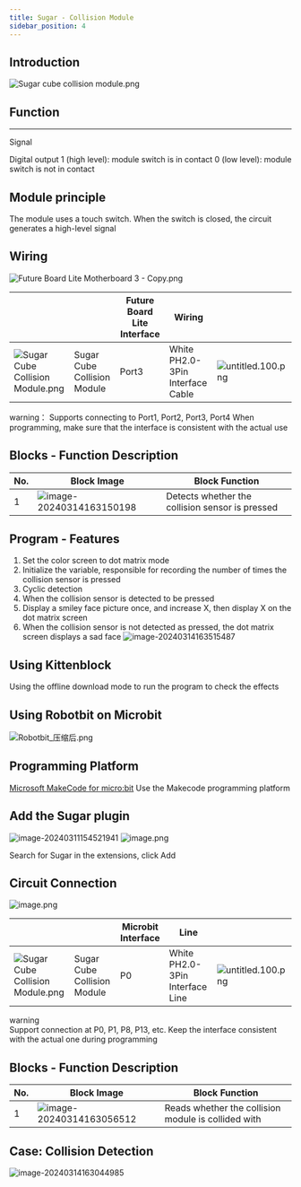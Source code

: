 ```yaml
---
title: Sugar - Collision Module
sidebar_position: 4
---
```

## Introduction

![Sugar cube collision module.png](https://learn.kittenbot.cn/2024md_pic/1698310429465-6c5c021a-d552-4453-822c-7badf44a152a.png)

## Function

---

Signal

Digital output
1 (high level): module switch is in contact 
0 (low level): module switch is not in contact

## Module principle

The module uses a touch switch. When the switch is closed, the circuit generates a high-level signal

## Wiring

![Future Board Lite Motherboard 3 - Copy.png](https://learn.kittenbot.cn/2024md_pic/1698388982783-92f3c55f-3a6f-4e52-a7e8-2231541ac798.png)

|                                                                                                                                |                             | Future Board Lite Interface | Wiring                           |                                                                                                                 |
| ------------------------------------------------------------------------------------------------------------------------------ | --------------------------- | --------------------------- | -------------------------------- | --------------------------------------------------------------------------------------------------------------- |
| ![Sugar Cube Collision Module.png](https://learn.kittenbot.cn/2024md_pic/1698310429465-6c5c021a-d552-4453-822c-7badf44a152a.png) | Sugar Cube Collision Module | Port3                       | White PH2.0-3Pin Interface Cable | ![untitled.100.png](https://learn.kittenbot.cn/2024md_pic/1694663456622-fdd52039-7a0c-451f-96a0-feabdc797516.png) |

warning：
Supports connecting to Port1, Port2, Port3, Port4
When programming, make sure that the interface is consistent with the actual use

## Blocks - Function Description

| No. | Block Image                                                                                 | Block Function                                  |
| --- | ------------------------------------------------------------------------------------------- | ----------------------------------------------- |
| 1   | ![image-20240314163150198](https://learn.kittenbot.cn/2024md_pic/image-20240314163150198.png) | Detects whether the collision sensor is pressed |

## Program - Features

1. Set the color screen to dot matrix mode
2. Initialize the variable, responsible for recording the number of times the collision sensor is pressed
3. Cyclic detection
4. When the collision sensor is detected to be pressed
5. Display a smiley face picture once, and increase X, then display X on the dot matrix screen
6. When the collision sensor is not detected as pressed, the dot matrix screen displays a sad face
   ![image-20240314163515487](https://learn.kittenbot.cn/2024md_pic/image-20240314163515487.png)

## Using Kittenblock

Using the offline download mode to run the program to check the effects

## Using Robotbit on Microbit

![Robotbit_压缩后.png](https://learn.kittenbot.cn/2024md_pic/1709112761000-c84282ba-fe71-45c1-8ad4-8e7f6fc4738f.png)

## Programming Platform

[Microsoft MakeCode for micro:bit](https://makecode.microbit.org/#editor) 
Use the Makecode programming platform

## Add the Sugar plugin

![image-20240311154521941](https://learn.kittenbot.cn/2024md_pic/image-20240311154521941.png)
![image.png](https://learn.kittenbot.cn/2024md_pic/1709111641678-73b61119-c29c-4b48-add7-375ce9a15935.png) 

Search for Sugar in the extensions, click Add

## Circuit Connection

![image.png](https://learn.kittenbot.cn/2024md_pic/1709782704916-a3324085-af69-46ed-a40a-bf8d9f191ac3.png)

|                                                                                                                                |                             | Microbit Interface | Line                            |                                                                                                                 |
| ------------------------------------------------------------------------------------------------------------------------------ | --------------------------- | ------------------ | ------------------------------- | --------------------------------------------------------------------------------------------------------------- |
| ![Sugar Cube Collision Module.png](https://learn.kittenbot.cn/2024md_pic/1698310429465-6c5c021a-d552-4453-822c-7badf44a152a.png) | Sugar Cube Collision Module | P0                 | White PH2.0-3Pin Interface Line | ![untitled.100.png](https://learn.kittenbot.cn/2024md_pic/1694663456622-fdd52039-7a0c-451f-96a0-feabdc797516.png) |

warning  
Support connection at P0, P1, P8, P13, etc.
Keep the interface consistent with the actual one during programming

## Blocks - Function Description

| No. | Block Image                                                                                 | Block Function                                      |
| --- | ------------------------------------------------------------------------------------------- | --------------------------------------------------- |
| 1   | ![image-20240314163056512](https://learn.kittenbot.cn/2024md_pic/image-20240314163056512.png) | Reads whether the collision module is collided with |

## Case: Collision Detection

![image-20240314163044985](https://learn.kittenbot.cn/2024md_pic/image-20240314163044985.png)
